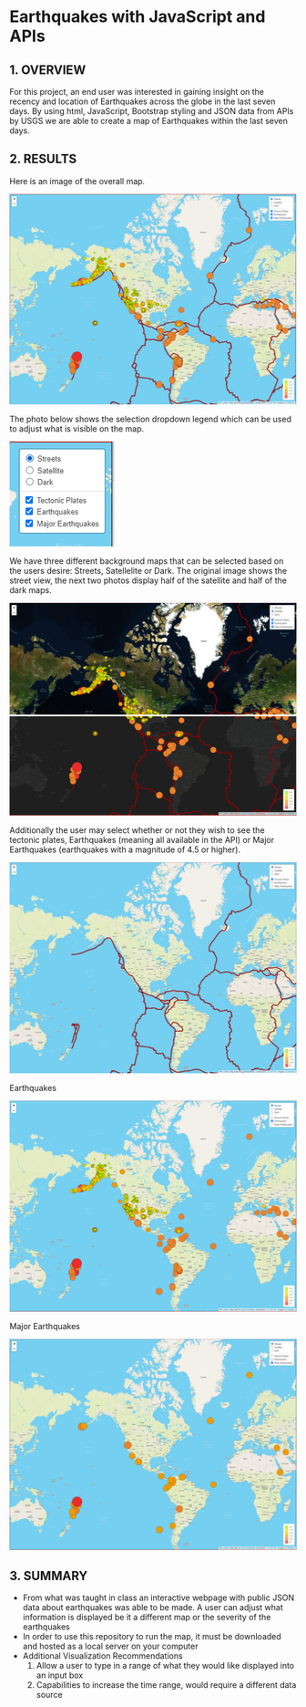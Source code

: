 # Earthquakes with JavaScript and APIs

## 1. OVERVIEW
For this project, an end user was interested in gaining insight on the recency and location of Earthquakes across the globe in the last seven days. By using html, JavaScript, Bootstrap styling and JSON data from APIs by USGS we are able to create a map of Earthquakes within the last seven days.


## 2. RESULTS
Here is an image of the overall map. 

![This is an image](https://github.com/chrisagordon/Earthquakes_w-t_JS_and_APIs/blob/main/Challenge/Static/Images/Overall%20Photo%20-%20Earthquake%20APIs.PNG)

The photo below shows the selection dropdown legend which can be used to adjust what is visible on the map. 

![This is an image](https://github.com/chrisagordon/Earthquakes_w-t_JS_and_APIs/blob/main/Challenge/Static/Images/Legend%20-%20Earthquake%20APIs.png)

We have three different background maps that can be selected based on the users desire: Streets, Satellelite or Dark. The original image shows the street view, the next two photos display half of the satellite and half of the dark maps. 

![This is an image](https://github.com/chrisagordon/Earthquakes_w-t_JS_and_APIs/blob/main/Challenge/Static/Images/Half%20Overall%20Photo%20Satelllite%20Map%20-%20Earthquake%20APIs.png)
![This is an image](https://github.com/chrisagordon/Earthquakes_w-t_JS_and_APIs/blob/main/Challenge/Static/Images/Half%20Overall%20Photo%20Dark%20Map%20-%20Earthquake%20APIs.png)

Additionally the user may select whether or not they wish to see the tectonic plates, Earthquakes (meaning all available in the API) or Major Earthquakes (earthquakes with a magnitude of 4.5 or higher). 

![This is an image](https://github.com/chrisagordon/Earthquakes_w-t_JS_and_APIs/blob/main/Challenge/Static/Images/Tectonic%20Plates%20-%20Earthquake%20APIs.PNG) 

Earthquakes 

![This is an image](https://github.com/chrisagordon/Earthquakes_w-t_JS_and_APIs/blob/main/Challenge/Static/Images/Easrthquakes%20-%20Earthquake%20APIs.PNG) 

Major Earthquakes 

![This is an image](https://github.com/chrisagordon/Earthquakes_w-t_JS_and_APIs/blob/main/Challenge/Static/Images/Only%20Major%20Earthquakes%20-%20Earthquake%20APIs.PNG)

## 3. SUMMARY
- From what was taught in class an interactive webpage with public JSON data about earthquakes was able to be made. A user can adjust what information is displayed be it a different map or the severity of the earthquakes
- In order to use this repository to run the map, it must be downloaded and hosted as a local server on your computer 
- Additional Visualization Recommendations
  1) Allow a user to type in a range of what they would like displayed into an input box 
  2) Capabilities to increase the time range, would require a different data source
